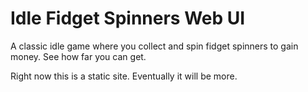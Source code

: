 # Idle Fidget Spinners Web UI

A classic idle game where you collect and spin fidget spinners to gain money. See how far you can get.

Right now this is a static site. Eventually it will be more.

